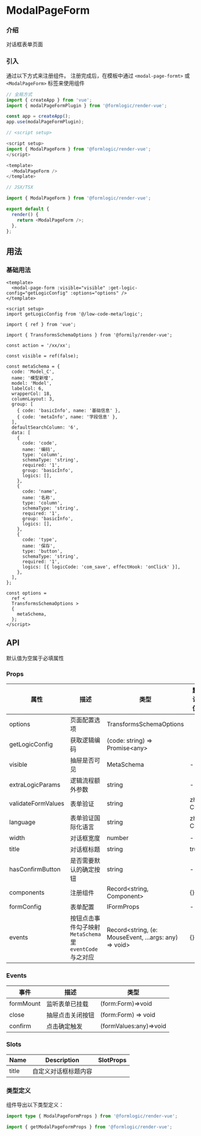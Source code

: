 # ModalPageForm

### 介绍

对话框表单页面

### 引入

通过以下方式来注册组件。 注册完成后，在模板中通过 `<modal-page-formt>` 或 `<ModalPageForm>` 标签来使用组件

```js
// 全局方式
import { createApp } from 'vue';
import { modalPageFormPlugin } from '@formlogic/render-vue';

const app = createApp();
app.use(modalPageFormPlugin);

// <script setup>

<script setup>
import { ModalPageForm } from '@formlogic/render-vue';
</script>

<template>
  <ModalPageForm />
</template>

// JSX/TSX

import { ModalPageForm } from '@formlogic/render-vue';

export default {
  render() {
    return <ModalPageForm />;
  },
};

```

## 用法

### 基础用法

```vue
<template>
  <modal-page-form :visible="visible" :get-logic-config="getLogicConfig" :options="options" />
</template>

<script setup>
import getLogicConfig from '@/low-code-meta/logic';

import { ref } from 'vue';

import { TransformsSchemaOptions } from '@formily/render-vue';

const action = '/xx/xx';

const visible = ref(false);

const metaSchema = {
  code: 'Model_C',
  name: '模型新增',
  model: 'Model',
  labelCol: 6,
  wrapperCol: 18,
  columnLayout: 3,
  group: [
    { code: 'basicInfo', name: '基础信息' },
    { code: 'metaInfo', name: '字段信息' },
  ],
  defaultSearchColumn: '6',
  data: [
    {
      code: 'code',
      name: '编码',
      type: 'column',
      schemaType: 'string',
      required: '1',
      group: 'basicInfo',
      logics: [],
    },
    {
      code: 'name',
      name: '名称',
      type: 'column',
      schemaType: 'string',
      required: '1',
      group: 'basicInfo',
      logics: [],
    },
    {
      code: 'type',
      name: '保存',
      type: 'button',
      schemaType: 'string',
      required: '1',
      logics: [{ logicCode: 'com_save', effectHook: 'onClick' }],
    },
  ],
};

const options =
  ref <
  TransformsSchemaOptions >
  {
    metaSchema,
  };
</script>
```

## API

默认值为空属于必填属性

### Props

| 属性               | 描述                                    | 类型                                                  | 默认值 |
| ------------------ |---------------------------------------| ----------------------------------------------------- | ------ |
| options            | 页面配置选项                                | TransformsSchemaOptions                               |        |
| getLogicConfig     | 获取逻辑编码                                | (code: string) => Promise\<any\>                      |        |
| visible            | 抽屉是否可见                                | MetaSchema                                            | -      |
| extraLogicParams   | 逻辑流程额外参数                              | string                                                | -      |
| validateFormValues | 表单验证                                  | string                                                | zh-CN  |
| language           | 表单验证国际化语言                             | string                                                | zh-CN  |
| width              | 对话框宽度                                 | number                                                | -      |
| title              | 对话框标题                                  | string                                                | true   |
| hasConfirmButton   | 是否需要默认的确定按钮                           | string                                                | -      |
| components         | 注册组件                                  | Record<string, Component>                             | {}     |
| formConfig         | 表单配置                                  | IFormProps                                            | -      |
| events             | 按钮点击事件勾子映射`MetaSchema`里 `eventCode`与之对应 | Record<string, (e: MouseEvent, ...args: any) => void> | {}     |

### Events

| 事件      | 描述             | 类型                   |
| --------- | ---------------- | ---------------------- |
| formMount | 监听表单已挂载   | (form:Form)=>void      |
| close     | 抽屉点击关闭按钮 | (form:Form) => void    |
| confirm   | 点击确定触发     | (formValues:any)=>void |

### Slots

| Name  | Description | SlotProps |
| ----- |-------------| --------- |
| title | 自定义对话框标题内容  |           |

### 类型定义

组件导出以下类型定义：

```ts
import type { ModalPageFormProps } from '@formlogic/render-vue';

import { getModalPageFormProps } from '@formlogic/render-vue';
```
